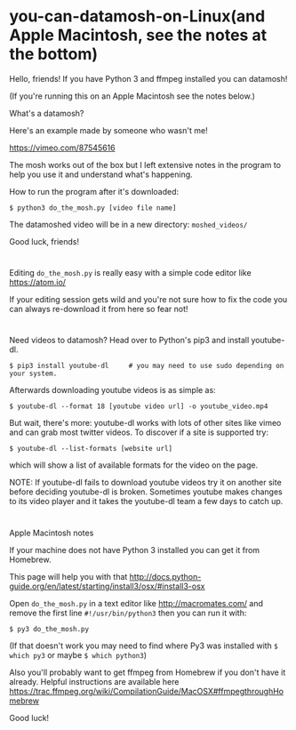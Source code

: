 # you-can-datamosh-on-Linux(and Apple Macintosh, see the notes at the bottom)

Hello, friends! If you have Python 3 and ffmpeg installed you can datamosh!

(If you're running this on an Apple Macintosh see the notes below.)

What's a datamosh?

Here's an example made by someone who wasn't me!

https://vimeo.com/87545616

The mosh works out of the box but I left extensive notes in the program to help you use it and understand what's happening.

How to run the program after it's downloaded:

`$ python3 do_the_mosh.py [video file name]`
  
The datamoshed video will be in a new directory: `moshed_videos/`

Good luck, friends!

#

Editing `do_the_mosh.py` is really easy with a simple code editor like https://atom.io/

If your editing session gets wild and you're not sure how to fix the code you can always re-download it from here so fear not!

#

Need videos to datamosh? Head over to Python's pip3 and install youtube-dl.

`$ pip3 install youtube-dl     # you may need to use sudo depending on your system.`
  
Afterwards downloading youtube videos is as simple as:

`$ youtube-dl --format 18 [youtube video url] -o youtube_video.mp4`

But wait, there's more: youtube-dl works with lots of other sites like vimeo and can grab most twitter videos.
To discover if a site is supported try:

`$ youtube-dl --list-formats [website url]`
  
which will show a list of available formats for the video on the page.

NOTE: If youtube-dl fails to download youtube videos try it on another site before deciding youtube-dl is broken.
Sometimes youtube makes changes to its video player and it takes the youtube-dl team a few days to catch up.

#
Apple Macintosh notes

If your machine does not have Python 3 installed you can get it from Homebrew.

This page will help you with that http://docs.python-guide.org/en/latest/starting/install3/osx/#install3-osx

Open `do_the_mosh.py` in a text editor like http://macromates.com/ and remove the first line `#!/usr/bin/python3` then you can run it with:

`$ py3 do_the_mosh.py`

(If that doesn't work you may need to find where Py3 was installed with `$ which py3` or maybe `$ which python3`)

Also you'll probably want to get ffmpeg from Homebrew if you don't have it already. Helpful instructions are available here https://trac.ffmpeg.org/wiki/CompilationGuide/MacOSX#ffmpegthroughHomebrew

Good luck!
